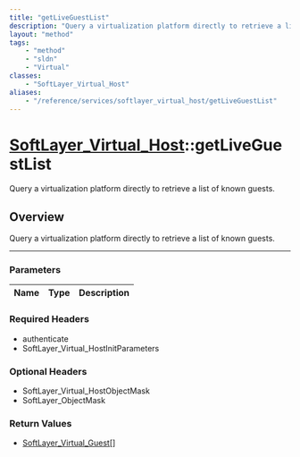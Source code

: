 ```yaml
---
title: "getLiveGuestList"
description: "Query a virtualization platform directly to retrieve a list of known guests."
layout: "method"
tags:
    - "method"
    - "sldn"
    - "Virtual"
classes:
    - "SoftLayer_Virtual_Host"
aliases:
    - "/reference/services/softlayer_virtual_host/getLiveGuestList"
---
```

# [SoftLayer_Virtual_Host](/reference/services/SoftLayer_Virtual_Host)::getLiveGuestList

Query a virtualization platform directly to retrieve a list of known guests. 


## Overview 
Query a virtualization platform directly to retrieve a list of known guests. 

-----

### Parameters 
|Name | Type | Description |
| --- | --- | --- |


### Required Headers
* authenticate
* SoftLayer_Virtual_HostInitParameters


### Optional Headers
* SoftLayer_Virtual_HostObjectMask
* SoftLayer_ObjectMask

### Return Values
* <a href='/reference/datatypes/SoftLayer_Virtual_Guest'>SoftLayer_Virtual_Guest[] </a>




